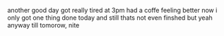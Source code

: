 another good day got really tired at 3pm had a coffe feeling better now i only got one thing done today and still thats not even finshed but yeah anyway till tomorow, nite